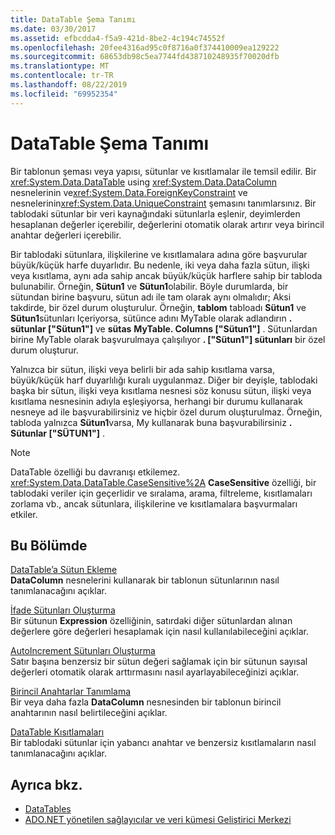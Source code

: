```yaml
---
title: DataTable Şema Tanımı
ms.date: 03/30/2017
ms.assetid: efbcdda4-f5a9-421d-8be2-4c194c74552f
ms.openlocfilehash: 20fee4316ad95c0f8716a0f374410009ea129222
ms.sourcegitcommit: 68653db98c5ea7744fd438710248935f70020dfb
ms.translationtype: MT
ms.contentlocale: tr-TR
ms.lasthandoff: 08/22/2019
ms.locfileid: "69952354"
---
```

# <a name="datatable-schema-definition"></a>DataTable Şema Tanımı
Bir tablonun şeması veya yapısı, sütunlar ve kısıtlamalar ile temsil edilir. Bir <xref:System.Data.DataTable> using <xref:System.Data.DataColumn> nesnelerinin ve<xref:System.Data.ForeignKeyConstraint> ve nesnelerinin<xref:System.Data.UniqueConstraint> şemasını tanımlarsınız. Bir tablodaki sütunlar bir veri kaynağındaki sütunlarla eşlenir, deyimlerden hesaplanan değerler içerebilir, değerlerini otomatik olarak artırır veya birincil anahtar değerleri içerebilir.  
  
 Bir tablodaki sütunlara, ilişkilerine ve kısıtlamalara adına göre başvurular büyük/küçük harfe duyarlıdır. Bu nedenle, iki veya daha fazla sütun, ilişki veya kısıtlama, aynı ada sahip ancak büyük/küçük harflere sahip bir tabloda bulunabilir. Örneğin, **Sütun1** ve **Sütun1**olabilir. Böyle durumlarda, bir sütundan birine başvuru, sütun adı ile tam olarak aynı olmalıdır; Aksi takdirde, bir özel durum oluşturulur. Örneğin, **tablom** tabloadı **Sütun1** ve **Sütun1**sütunları Içeriyorsa, sütünce adını MyTable olarak adlandırın **. sütunlar ["Sütun1"]** ve **sütas** **MyTable. Columns ["Sütun1"]** . Sütunlardan birine MyTable olarak başvurulmaya çalışılıyor **. ["Sütun1"] sütunları** bir özel durum oluşturur.  
  
 Yalnızca bir sütun, ilişki veya belirli bir ada sahip kısıtlama varsa, büyük/küçük harf duyarlılığı kuralı uygulanmaz. Diğer bir deyişle, tablodaki başka bir sütun, ilişki veya kısıtlama nesnesi söz konusu sütun, ilişki veya kısıtlama nesnesinin adıyla eşleşiyorsa, herhangi bir durumu kullanarak nesneye ad ile başvurabilirsiniz ve hiçbir özel durum oluşturulmaz. Örneğin, tabloda yalnızca **Sütun1**varsa, My kullanarak buna başvurabilirsiniz **. Sütunlar ["SÜTUN1"]** .  
  
> [!NOTE]
> DataTable özelliği bu davranışı etkilemez. <xref:System.Data.DataTable.CaseSensitive%2A> **CaseSensitive** özelliği, bir tablodaki veriler için geçerlidir ve sıralama, arama, filtreleme, kısıtlamaları zorlama vb., ancak sütunlara, ilişkilerine ve kısıtlamalara başvurmaları etkiler.  
  
## <a name="in-this-section"></a>Bu Bölümde  
 [DataTable’a Sütun Ekleme](../../../../../docs/framework/data/adonet/dataset-datatable-dataview/adding-columns-to-a-datatable.md)  
 **DataColumn** nesnelerini kullanarak bir tablonun sütunlarının nasıl tanımlanacağını açıklar.  
  
 [İfade Sütunları Oluşturma](../../../../../docs/framework/data/adonet/dataset-datatable-dataview/creating-expression-columns.md)  
 Bir sütunun **Expression** özelliğinin, satırdaki diğer sütunlardan alınan değerlere göre değerleri hesaplamak için nasıl kullanılabileceğini açıklar.  
  
 [AutoIncrement Sütunları Oluşturma](../../../../../docs/framework/data/adonet/dataset-datatable-dataview/creating-autoincrement-columns.md)  
 Satır başına benzersiz bir sütun değeri sağlamak için bir sütunun sayısal değerleri otomatik olarak arttırmasını nasıl ayarlayabileceğinizi açıklar.  
  
 [Birincil Anahtarlar Tanımlama](../../../../../docs/framework/data/adonet/dataset-datatable-dataview/defining-primary-keys.md)  
 Bir veya daha fazla **DataColumn** nesnesinden bir tablonun birincil anahtarının nasıl belirtileceğini açıklar.  
  
 [DataTable Kısıtlamaları](../../../../../docs/framework/data/adonet/dataset-datatable-dataview/datatable-constraints.md)  
 Bir tablodaki sütunlar için yabancı anahtar ve benzersiz kısıtlamaların nasıl tanımlanacağını açıklar.  
  
## <a name="see-also"></a>Ayrıca bkz.

- [DataTables](../../../../../docs/framework/data/adonet/dataset-datatable-dataview/datatables.md)
- [ADO.NET yönetilen sağlayıcılar ve veri kümesi Geliştirici Merkezi](https://go.microsoft.com/fwlink/?LinkId=217917)
